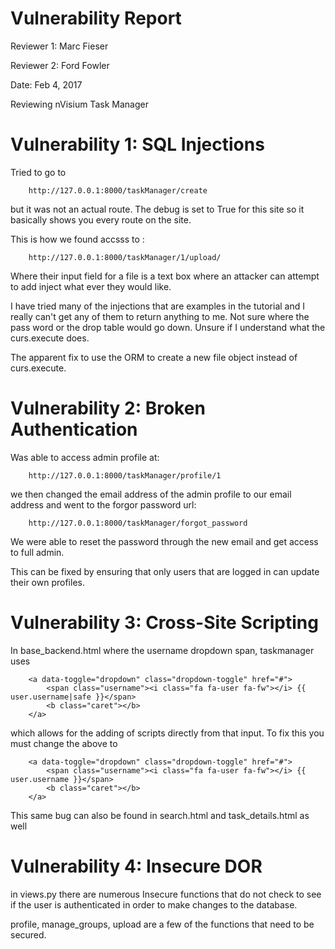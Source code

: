 # Vulnerability Report
Reviewer 1: Marc Fieser

Reviewer 2: Ford Fowler

Date: Feb 4, 2017

Reviewing nVisium Task Manager


# Vulnerability 1: SQL Injections
Tried to go to 
```
    http://127.0.0.1:8000/taskManager/create
```
but it was not an actual route. The debug is set to True for this site so it basically shows you every route on the site.

This is how we found accsss to :
```
    http://127.0.0.1:8000/taskManager/1/upload/
```
Where their input field for a file is a text box where an attacker can attempt to add inject what ever they would like.

I have tried many of the injections that are examples in the tutorial and I really can't get any of them to return anything to me.  Not sure where the pass word or the drop table would go down. Unsure if I understand what the curs.execute does.

The apparent fix to use the ORM to create a new file object instead of curs.execute.


# Vulnerability 2: Broken Authentication

Was able to access admin profile at:
```
    http://127.0.0.1:8000/taskManager/profile/1
```
 we then changed the email address of the admin profile to our email address and went to the forgor password url:

```
    http://127.0.0.1:8000/taskManager/forgot_password
```

We were able to reset the password through the new email and get access to full admin.

This can be fixed by ensuring that only users that are logged in can update their own profiles.

# Vulnerability 3: Cross-Site Scripting

In base_backend.html where the username dropdown span, taskmanager uses 
```
    <a data-toggle="dropdown" class="dropdown-toggle" href="#">
        <span class="username"><i class="fa fa-user fa-fw"></i> {{ user.username|safe }}</span>
        <b class="caret"></b>
    </a>        
```

which allows for the adding of scripts directly from that input. To fix this you must change the above to 

```
    <a data-toggle="dropdown" class="dropdown-toggle" href="#">
        <span class="username"><i class="fa fa-user fa-fw"></i> {{ user.username }}</span>
        <b class="caret"></b>
    </a>
```

This same bug can also be found in search.html and task_details.html as well


# Vulnerability 4: Insecure DOR
in views.py there are numerous Insecure functions that do not check to see if the user is authenticated in order to make changes to the database.

profile, manage_groups, upload are a few of the functions that need to be secured.


#
